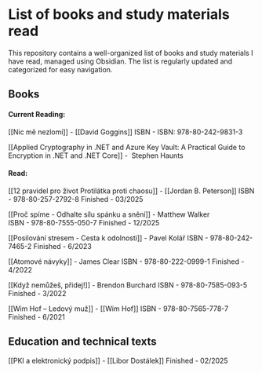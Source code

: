 # List of books and study materials read
This repository contains a well-organized list of books and study materials I have read, managed using Obsidian. The list is regularly updated and categorized for easy navigation.

## Books

#### Current Reading:
[[Nic mě nezlomí]] - [[David Goggins]] ISBN - ISBN: 978-80-242-9831-3 

[[Applied Cryptography in .NET and Azure Key Vault: A Practical Guide to Encryption in .NET and .NET Core]] -  Stephen Haunts

#### Read:

[[12 pravidel pro život Protilátka proti chaosu]] - [[Jordan B. Peterson]]
ISBN - 978-80-257-2792-8 
Finished - 03/2025

[[Proč spíme - Odhalte sílu spánku a snění]] - Matthew Walker  
ISBN - 978-80-7555-050-7
Finished - 12/2025

[[Posilování stresem - Cesta k odolnosti]] - Pavel Kolář 
ISBN - 978-80-242-7465-2
Finished - 6/2023

[[Atomové návyky]] - James Clear
ISBN - 978-80-222-0999-1
Finished - 4/2022

[[Když nemůžeš, přidej!]] - Brendon Burchard
ISBN - 978-80-7585-093-5
Finished - 3/2022

[[Wim Hof – Ledový muž]] - [[Wim Hof]]
ISBN - 978-80-7565-778-7
Finished - 6/2021


## Education and technical texts

[[PKI a elektronický podpis]] - [[Libor Dostálek]] 
Finished - 02/2025



